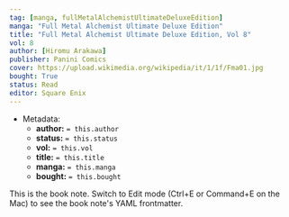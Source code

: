 ```yaml
---
tag: [manga, fullMetalAlchemistUltimateDeluxeEdition]
manga: "Full Metal Alchemist Ultimate Deluxe Edition"
title: "Full Metal Alchemist Ultimate Deluxe Edition, Vol 8"
vol: 8
author: [Hiromu Arakawa]
publisher: Panini Comics
cover: https://upload.wikimedia.org/wikipedia/it/1/1f/Fma01.jpg
bought: True
status: Read
editor: Square Enix
---
```



- Metadata:
	- **author:** `= this.author`
	- **status:** `= this.status`
	- **vol:** `= this.vol`
	- **title:** `= this.title`
	- **manga:** `= this.manga`
	- **bought:** `= this.bought`

This is the book note. Switch to Edit mode (Ctrl+E or Command+E on the Mac) to see the book note's YAML frontmatter.